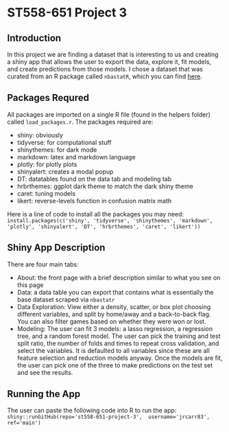 # ST558-651 Project 3

## Introduction
In this project we are finding a dataset that is interesting to us and creating a shiny app that allows the user to export the data, explore it, fit models, and create predictions from those models. I chose a dataset that was curated from an R package called `nbastatR`, which you can find <a href="https://www.rdocumentation.org/packages/nbastatR/versions/0.1.10131" target="_blank">here</a>. 

## Packages Requred
All packages are imported on a single R file (found in the helpers folder) called `load_packages.r`. The packages required are:

*  shiny: obviously
*  tidyverse: for computational stuff 
*  shinythemes: for dark mode
*  markdown: latex and markdown language
*  plotly: for plotly plots
*  shinyalert: creates a modal popup
*  DT: datatables found on the data tab and modeling tab
*  hrbrthemes: ggplot dark theme to match the dark shiny theme
*  caret: tuning models
*  likert: reverse-levels function in confusion matrix math

Here is a line of code to install all the packages you may need:
`install.packages(c('shiny', 'tidyverse', 'shinythemes', 'markdown', 'plotly',
                   'shinyalert', 'DT', 'hrbrthemes', 'caret', 'likert'))`

## Shiny App Description
There are four main tabs:
*  About: the front page with a brief description similar to what you see on this page
*  Data:  a data table you can export that contains what is essentially the base dataset scraped via `nbastatr`
*  Data Exploration: View either a density, scatter, or box plot choosing different variables, and split by home/away and a back-to-back flag. You can also filter games based on whether they were won or lost.
*  Modeling: The user can fit 3 models: a lasso regression, a regression tree, and a random forest model. The user can pick the training and test split ratio, the number of folds and times to repeat cross validation, and select the variables. It is defaulted to all variables since these are all feature selection and reduction models anyway. Once the models are fit, the user can pick one of the three to make predictions on the test set and see the results.

## Running the App
The user can paste the following code into R to run the app:
`shiny::runGitHub(repo='st558-651-project-3', 
                 username='jrcarr83', 
                 ref='main')`
